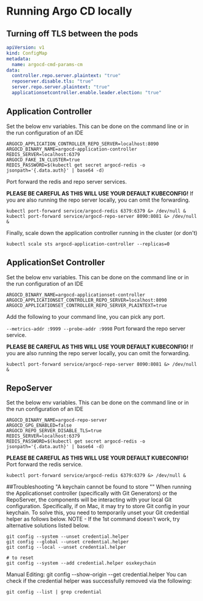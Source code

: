 # Running Argo CD locally
## Turning off TLS between the pods
```yaml
apiVersion: v1
kind: ConfigMap
metadata:
  name: argocd-cmd-params-cm
data:
  controller.repo.server.plaintext: "true"
  reposerver.disable.tls: "true"
  server.repo.server.plaintext: "true"
  applicationsetcontroller.enable.leader.election: "true"
```
## Application Controller
Set the below env variables. This can be done on the command line or in the run configuration of an IDE
```shell
ARGOCD_APPLICATION_CONTROLLER_REPO_SERVER=localhost:8090
ARGOCD_BINARY_NAME=argocd-application-controller
REDIS_SERVER=localhost:6379
ARGOCD_FAKE_IN_CLUSTER=true
REDIS_PASSWORD=$(kubectl get secret argocd-redis -o jsonpath='{.data.auth}' | base64 -d)
```
Port forward the redis and repo server services.

**PLEASE BE CAREFUL AS THIS WILL USE YOUR DEFAULT KUBECONFIG!**
If you are also running the repo server locally, you can omit the forwarding.
```shell
kubectl port-forward service/argocd-redis 6379:6379 &> /dev/null &
kubectl port-forward service/argocd-repo-server 8090:8081 &> /dev/null &
```
Finally, scale down the application controller running in the cluster (or don't)
```shell
kubectl scale sts argocd-application-controller --replicas=0
```
## ApplicationSet Controller
Set the below env variables. This can be done on the command line or in the run configuration of an IDE
```shell
ARGOCD_BINARY_NAME=argocd-applicationset-controller
ARGOCD_APPLICATIONSET_CONTROLLER_REPO_SERVER=localhost:8090
ARGOCD_APPLICATIONSET_CONTROLLER_REPO_SERVER_PLAINTEXT=true
```
Add the following to your command line, you can pick any port.

`--metrics-addr :9999 --probe-addr :9998`
Port forward the repo server service.

**PLEASE BE CAREFUL AS THIS WILL USE YOUR DEFAULT KUBECONFIG!**
If you are also running the repo server locally, you can omit the forwarding.
```shell
kubectl port-forward service/argocd-repo-server 8090:8081 &> /dev/null &
```
## RepoServer
Set the below env variables. This can be done on the command line or in the run configuration of an IDE
```shell
ARGOCD_BINARY_NAME=argocd-repo-server
ARGOCD_GPG_ENABLED=false
ARGOCD_REPO_SERVER_DISABLE_TLS=true
REDIS_SERVER=localhost:6379
REDIS_PASSWORD=$(kubectl get secret argocd-redis -o jsonpath='{.data.auth}' | base64 -d)
```
**PLEASE BE CAREFUL AS THIS WILL USE YOUR DEFAULT KUBECONFIG!**
Port forward the redis service.

```shell
kubectl port-forward service/argocd-redis 6379:6379 &> /dev/null &
```

##Troubleshooting
"A keychain cannot be found to store "<git repo>"
When running the Applicationset controller (specifically with Git Generators) or the RepoServer, the components will be interacting with your local Git configuration.
Specifically, if on Mac, it may try to store Git config in your keychain. To solve this, you need to temporarily unset your Git credential helper as follows below. NOTE - If the 1st command doesn't work, try alternative solutions listed below.

```shell
git config --system --unset credential.helper
git config --global --unset credential.helper
git config --local --unset credential.helper

# to reset
git config --system --add credential.helper osxkeychain
```
Manual Editing: git config --show-origin --get credential.helper
You can check if the credential helper was successfully removed via the following: 
```
git config --list | grep credential
```